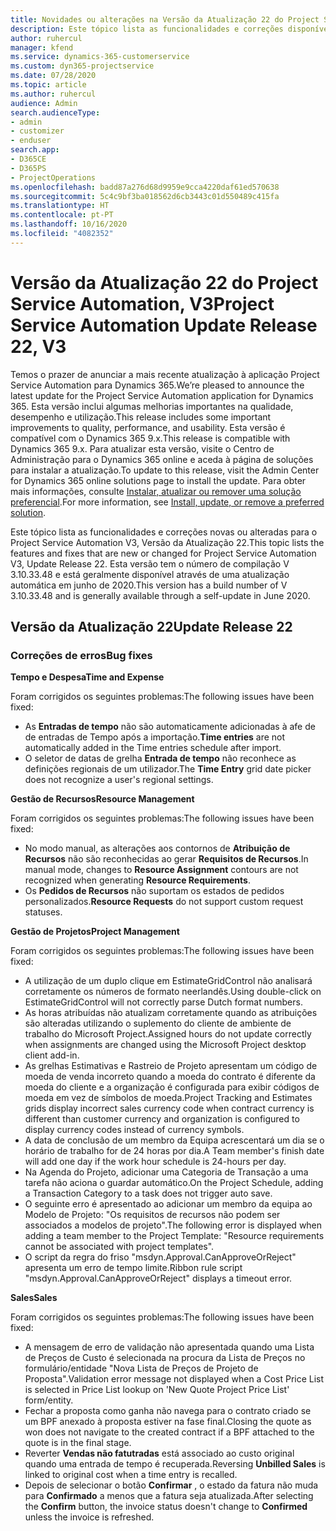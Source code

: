```yaml
---
title: Novidades ou alterações na Versão da Atualização 22 do Project Service Automation, V3
description: Este tópico lista as funcionalidades e correções disponíveis no Project Service Automation V3, Versão da Atualização 22, V3.
author: ruhercul
manager: kfend
ms.service: dynamics-365-customerservice
ms.custom: dyn365-projectservice
ms.date: 07/28/2020
ms.topic: article
ms.author: ruhercul
audience: Admin
search.audienceType:
- admin
- customizer
- enduser
search.app:
- D365CE
- D365PS
- ProjectOperations
ms.openlocfilehash: badd87a276d68d9959e9cca4220daf61ed570638
ms.sourcegitcommit: 5c4c9bf3ba018562d6cb3443c01d550489c415fa
ms.translationtype: HT
ms.contentlocale: pt-PT
ms.lasthandoff: 10/16/2020
ms.locfileid: "4082352"
---
```

# <a name="project-service-automation-update-release-22-v3"></a><span data-ttu-id="303e6-103">Versão da Atualização 22 do Project Service Automation, V3</span><span class="sxs-lookup"><span data-stu-id="303e6-103">Project Service Automation Update Release 22, V3</span></span>

<span data-ttu-id="303e6-104">Temos o prazer de anunciar a mais recente atualização à aplicação Project Service Automation para Dynamics 365.</span><span class="sxs-lookup"><span data-stu-id="303e6-104">We’re pleased to announce the latest update for the Project Service Automation application for Dynamics 365.</span></span> <span data-ttu-id="303e6-105">Esta versão inclui algumas melhorias importantes na qualidade, desempenho e utilização.</span><span class="sxs-lookup"><span data-stu-id="303e6-105">This release includes some important improvements to quality, performance, and usability.</span></span> <span data-ttu-id="303e6-106">Esta versão é compatível com o Dynamics 365 9.x.</span><span class="sxs-lookup"><span data-stu-id="303e6-106">This release is compatible with Dynamics 365 9.x.</span></span> <span data-ttu-id="303e6-107">Para atualizar esta versão, visite o Centro de Administração para o Dynamics 365 online e aceda à página de soluções para instalar a atualização.</span><span class="sxs-lookup"><span data-stu-id="303e6-107">To update to this release, visit the Admin Center for Dynamics 365 online solutions page to install the update.</span></span> <span data-ttu-id="303e6-108">Para obter mais informações, consulte [Instalar, atualizar ou remover uma solução preferencial](https://docs.microsoft.com/power-platform/admin/install-remove-preferred-solution).</span><span class="sxs-lookup"><span data-stu-id="303e6-108">For more information, see [Install, update, or remove a preferred solution](https://docs.microsoft.com/power-platform/admin/install-remove-preferred-solution).</span></span>

<span data-ttu-id="303e6-109">Este tópico lista as funcionalidades e correções novas ou alteradas para o Project Service Automation V3, Versão da Atualização 22.</span><span class="sxs-lookup"><span data-stu-id="303e6-109">This topic lists the features and fixes that are new or changed for Project Service Automation V3, Update Release 22.</span></span> <span data-ttu-id="303e6-110">Esta versão tem o número de compilação V 3.10.33.48 e está geralmente disponível através de uma atualização automática em junho de 2020.</span><span class="sxs-lookup"><span data-stu-id="303e6-110">This version has a build number of V 3.10.33.48 and is generally available through a self-update in June 2020.</span></span>

## <a name="update-release-22"></a><span data-ttu-id="303e6-111">Versão da Atualização 22</span><span class="sxs-lookup"><span data-stu-id="303e6-111">Update Release 22</span></span>

### <a name="bug-fixes"></a><span data-ttu-id="303e6-112">Correções de erros</span><span class="sxs-lookup"><span data-stu-id="303e6-112">Bug fixes</span></span>



<span data-ttu-id="303e6-113">**Tempo e Despesa**</span><span class="sxs-lookup"><span data-stu-id="303e6-113">**Time and Expense**</span></span>

<span data-ttu-id="303e6-114">Foram corrigidos os seguintes problemas:</span><span class="sxs-lookup"><span data-stu-id="303e6-114">The following issues have been fixed:</span></span>

- <span data-ttu-id="303e6-115">As **Entradas de tempo** não são automaticamente adicionadas à afe de de entradas de Tempo após a importação.</span><span class="sxs-lookup"><span data-stu-id="303e6-115">**Time entries** are not automatically added in the Time entries schedule after import.</span></span>
- <span data-ttu-id="303e6-116">O seletor de datas de grelha **Entrada de tempo** não reconhece as definições regionais de um utilizador.</span><span class="sxs-lookup"><span data-stu-id="303e6-116">The **Time Entry** grid date picker does not recognize a user's regional settings.</span></span>

<span data-ttu-id="303e6-117">**Gestão de Recursos**</span><span class="sxs-lookup"><span data-stu-id="303e6-117">**Resource Management**</span></span>

<span data-ttu-id="303e6-118">Foram corrigidos os seguintes problemas:</span><span class="sxs-lookup"><span data-stu-id="303e6-118">The following issues have been fixed:</span></span>

- <span data-ttu-id="303e6-119">No modo manual, as alterações aos contornos de **Atribuição de Recursos** não são reconhecidas ao gerar **Requisitos de Recursos**.</span><span class="sxs-lookup"><span data-stu-id="303e6-119">In manual mode, changes to **Resource Assignment** contours are not recognized when generating **Resource Requirements**.</span></span>
- <span data-ttu-id="303e6-120">Os **Pedidos de Recursos** não suportam os estados de pedidos personalizados.</span><span class="sxs-lookup"><span data-stu-id="303e6-120">**Resource Requests** do not support custom request statuses.</span></span>

<span data-ttu-id="303e6-121">**Gestão de Projetos**</span><span class="sxs-lookup"><span data-stu-id="303e6-121">**Project Management**</span></span>

<span data-ttu-id="303e6-122">Foram corrigidos os seguintes problemas:</span><span class="sxs-lookup"><span data-stu-id="303e6-122">The following issues have been fixed:</span></span>

- <span data-ttu-id="303e6-123">A utilização de um duplo clique em EstimateGridControl não analisará corretamente os números de formato neerlandês.</span><span class="sxs-lookup"><span data-stu-id="303e6-123">Using double-click on EstimateGridControl will not correctly parse Dutch format numbers.</span></span>
- <span data-ttu-id="303e6-124">As horas atribuídas não atualizam corretamente quando as atribuições são alteradas utilizando o suplemento do cliente de ambiente de trabalho do Microsoft Project.</span><span class="sxs-lookup"><span data-stu-id="303e6-124">Assigned hours do not update correctly when assignments are changed using the Microsoft Project desktop client add-in.</span></span>
- <span data-ttu-id="303e6-125">As grelhas Estimativas e Rastreio de Projeto apresentam um código de moeda de venda incorreto quando a moeda do contrato é diferente da moeda do cliente e a organização é configurada para exibir códigos de moeda em vez de símbolos de moeda.</span><span class="sxs-lookup"><span data-stu-id="303e6-125">Project Tracking and Estimates grids display incorrect sales currency code when contract currency is different than customer currency and organization is configured to display currency codes instead of currency symbols.</span></span>
- <span data-ttu-id="303e6-126">A data de conclusão de um membro da Equipa acrescentará um dia se o horário de trabalho for de 24 horas por dia.</span><span class="sxs-lookup"><span data-stu-id="303e6-126">A Team member's finish date will add one day if the work hour schedule is 24-hours per day.</span></span>
- <span data-ttu-id="303e6-127">Na Agenda do Projeto, adicionar uma Categoria de Transação a uma tarefa não aciona o guardar automático.</span><span class="sxs-lookup"><span data-stu-id="303e6-127">On the Project Schedule, adding a Transaction Category to a task does not trigger auto save.</span></span>
- <span data-ttu-id="303e6-128">O seguinte erro é apresentado ao adicionar um membro da equipa ao Modelo de Projeto: "Os requisitos de recursos não podem ser associados a modelos de projeto".</span><span class="sxs-lookup"><span data-stu-id="303e6-128">The following error is displayed when adding a team member to the Project Template: "Resource requirements cannot be associated with project templates".</span></span> 
- <span data-ttu-id="303e6-129">O script da regra do friso "msdyn.Approval.CanApproveOrReject" apresenta um erro de tempo limite.</span><span class="sxs-lookup"><span data-stu-id="303e6-129">Ribbon rule script "msdyn.Approval.CanApproveOrReject" displays a timeout error.</span></span>

<span data-ttu-id="303e6-130">**Sales**</span><span class="sxs-lookup"><span data-stu-id="303e6-130">**Sales**</span></span>

<span data-ttu-id="303e6-131">Foram corrigidos os seguintes problemas:</span><span class="sxs-lookup"><span data-stu-id="303e6-131">The following issues have been fixed:</span></span>

- <span data-ttu-id="303e6-132">A mensagem de erro de validação não apresentada quando uma Lista de Preços de Custo é selecionada na procura da Lista de Preços no formulário/entidade "Nova Lista de Preços de Projeto de Proposta".</span><span class="sxs-lookup"><span data-stu-id="303e6-132">Validation error message not displayed when a Cost Price List is selected in Price List lookup on 'New Quote Project Price List' form/entity.</span></span>
- <span data-ttu-id="303e6-133">Fechar a proposta como ganha não navega para o contrato criado se um BPF anexado à proposta estiver na fase final.</span><span class="sxs-lookup"><span data-stu-id="303e6-133">Closing the quote as won does not navigate to the created contract if a BPF attached to the quote is in the final stage.</span></span>
- <span data-ttu-id="303e6-134">Reverter **Vendas não fatutradas** está associado ao custo original quando uma entrada de tempo é recuperada.</span><span class="sxs-lookup"><span data-stu-id="303e6-134">Reversing **Unbilled Sales** is linked to original cost when a time entry is recalled.</span></span>
- <span data-ttu-id="303e6-135">Depois de selecionar o botão **Confirmar** , o estado da fatura não muda para **Confirmado** a menos que a fatura seja atualizada.</span><span class="sxs-lookup"><span data-stu-id="303e6-135">After selecting the **Confirm** button, the invoice status doesn't change to **Confirmed** unless the invoice is refreshed.</span></span>
